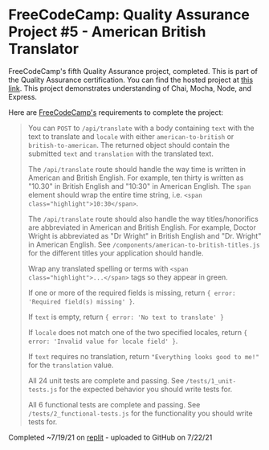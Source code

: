 # FreeCodeCamp: Quality Assurance Project #5 - American British Translator

FreeCodeCamp's fifth Quality Assurance project, completed. This is part of the Quality Assurance certification. You can find the hosted project at [this link](https://boilerplate-project-american-british-english-translator.andyarensman.repl.co). This project demonstrates understanding of Chai, Mocha, Node, and Express.

Here are [FreeCodeCamp's](https://www.freecodecamp.org/learn/quality-assurance/quality-assurance-projects/american-british-translator) requirements to complete the project:

>You can `POST` to `/api/translate` with a body containing `text` with the text to translate and `locale` with either `american-to-british` or `british-to-american`. The returned object should contain the submitted `text` and `translation` with the translated text.
>
>The `/api/translate` route should handle the way time is written in American and British English. For example, ten thirty is written as "10.30" in British English and "10:30" in American English. The `span` element should wrap the entire time string, i.e. `<span class="highlight">10:30</span>`.
>
>The `/api/translate` route should also handle the way titles/honorifics are abbreviated in American and British English. For example, Doctor Wright is abbreviated as "Dr Wright" in British English and "Dr. Wright" in American English. See `/components/american-to-british-titles.js` for the different titles your application should handle.
>
>Wrap any translated spelling or terms with `<span class="highlight">...</span>` tags so they appear in green.
>
>If one or more of the required fields is missing, return `{ error: 'Required field(s) missing' }`.
>
>If `text` is empty, return `{ error: 'No text to translate' }`
>
>If `locale` does not match one of the two specified locales, return `{ error: 'Invalid value for locale field' }`.
>
>If `text` requires no translation, return `"Everything looks good to me!"` for the `translation` value.
>
>All 24 unit tests are complete and passing. See `/tests/1_unit-tests.js` for the expected behavior you should write tests for.
>
>All 6 functional tests are complete and passing. See `/tests/2_functional-tests.js` for the functionality you should write tests for.

Completed ~7/19/21 on [replit](https://replit.com/@AndyArensman/boilerplate-project-american-british-english-translator) - uploaded to GitHub on 7/22/21
